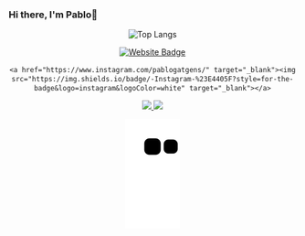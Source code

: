 ### Hi there, I'm Pablo👋

<!--
**pgat3000/pgat3000** is a ✨ _special_ ✨ repository because its `README.md` (this file) appears on your GitHub profile.

Here are some ideas to get you started:

- 🔭 I’m currently working on ...
- 🌱 I’m currently learning ...
- 👯 I’m looking to collaborate on ...
- 🤔 I’m looking for help with ...
- 💬 Ask me about ...
- 📫 How to reach me: ...
- 😄 Pronouns: ...
- ⚡ Fun fact: ...
-->
<div align="center">
 
  ![Top Langs](https://github-readme-stats.vercel.app/api/top-langs/?username=pgat3000&theme=radical)
  
</div>
<div align="center">
 
 [![Website Badge](https://img.shields.io/badge/-pablogatgens.com-47CCCC?style=flat&logo=Google-Chrome&logoColor=white&link=https://pablogatgens.com)](https://pablogatgens.com)
 
    <a href="https://www.instagram.com/pablogatgens/" target="_blank"><img src="https://img.shields.io/badge/-Instagram-%23E4405F?style=for-the-badge&logo=instagram&logoColor=white" target="_blank"></a>
 
  <a href = "pablo.gatgens.chaves@gmail.com"><img src="https://img.shields.io/badge/-Gmail-%23333?style=for-the-badge&logo=gmail&logoColor=white" target="_blank">
   <a href="https://www.linkedin.com/in/pablo-gatgens-618856141/" target="_blank"><img src="https://img.shields.io/badge/-LinkedIn-%230077B5?style=for-the-badge&logo=linkedin&logoColor=white" target="_blank"></a> 
  
  ![Snake animation](https://github.com/rafaballerini/rafaballerini/blob/output/github-contribution-grid-snake.svg)
 
   </div>

